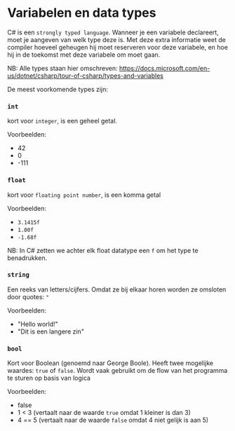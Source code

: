 # Variabelen en data types

C# is een `strongly typed language`.
Wanneer je een variabele declareert, moet je aangeven van welk type deze is.
Met deze extra informatie weet de compiler hoeveel geheugen hij moet reserveren voor deze variabele,
en hoe hij in de toekomst met deze variabele om moet gaan.

NB: Alle types staan hier omschreven: https://docs.microsoft.com/en-us/dotnet/csharp/tour-of-csharp/types-and-variables

De meest voorkomende types zijn:

### `int`
kort voor `integer`, is een geheel getal.

Voorbeelden: 
* 42 
* 0 
* -111

### `float`
kort voor `floating point number`, is een komma getal

Voorbeelden: 
* `3.1415f` 
* `1.00f`
* `-1.68f`

NB: In C# zetten we achter elk float datatype een `f` om het type te benadrukken.

### `string`
Een reeks van letters/cijfers.
Omdat ze bij elkaar horen worden ze omsloten door quotes: `"`

Voorbeelden:

* "Hello world!"
* "Dit is een langere zin"

### `bool`
Kort voor Boolean (genoemd naar George Boole).
Heeft twee mogelijke waardes: `true` of `false`.
Wordt vaak gebruikt om de flow van het programma te sturen op basis van logica

Voorbeelden:

* false
* 1 < 3 (vertaalt naar de waarde `true` omdat 1 kleiner is dan 3)
* 4 == 5 (vertaalt naar de waarde `false` omdat 4 niet gelijk is aan 5)

